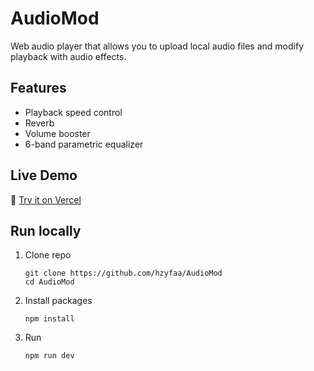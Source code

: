 # AudioMod
Web audio player that allows you to upload local audio files and modify playback with audio effects.

## Features
- Playback speed control
- Reverb
- Volume booster
- 6-band parametric equalizer

## Live Demo

🔗 [Try it on Vercel](https://audio-mod.vercel.app)

## Run locally
1. Clone repo
   ```
   git clone https://github.com/hzyfaa/AudioMod
   cd AudioMod
   ```
2. Install packages
   ```
   npm install
   ```
3. Run
   ```
   npm run dev
   ```
